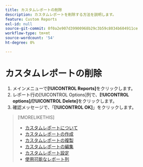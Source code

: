 ```yaml
---
title: カスタムレポートの削除
description: カスタムレポートを削除する方法を説明します。
feature: Custom Reports
exl-id: null
source-git-commit: 0f0a2e907d39900968b29c3b59c8034b604911ce
workflow-type: tm+mt
source-wordcount: '54'
ht-degree: 0%

---
```



# カスタムレポートの削除

1. メインメニューで&#x200B;**[!UICONTROL Reports]**&#x200B;をクリックします。
1. レポート行の[!UICONTROL Options]列で、**[!UICONTROL options]/[!UICONTROL Delete]**&#x200B;をクリックします。
1. 確認メッセージで、「**[!UICONTROL OK]**」をクリックします。

>[!MORELIKETHIS]
>
>* [カスタムレポートについて](/help/dsp/reports/report-about.md)
>* [カスタムレポートの作成](/help/dsp/reports/report-create.md)
>* [カスタムレポートの複製](/help/dsp/reports/report-copy.md)
>* [カスタムレポートの編集](/help/dsp/reports/report-edit.md)
>* [カスタムレポート設定](/help/dsp/reports/report-settings.md)
>* [使用可能なレポート列](/help/dsp/reports/report-columns.md)

